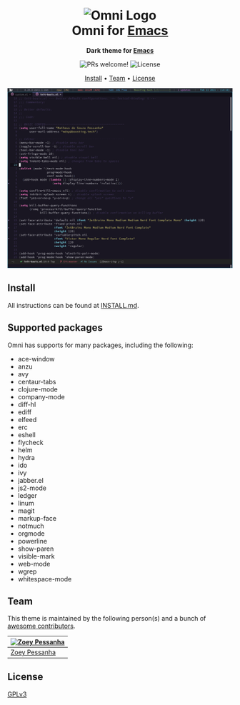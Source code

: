 <h1 align="center">
  <br>
  <img src="https://storage.googleapis.com/golden-wind/github/omni/omni.png" alt="Omni Logo" width="100">
  <br>
  Omni for <a href="https://www.gnu.org/software/emacs/">Emacs</a>
  <br>
</h1>

<p align="center">
  <strong>Dark theme for <a href="https://www.gnu.org/software/emacs/">Emacs</a></strong>
</p>

<p align="center">
  <img src="https://img.shields.io/badge/PRs-welcome-%235FCC6F.svg" alt="PRs welcome!" />

  <img alt="License" src="https://img.shields.io/badge/license-MIT-%235FCC6F">
</p>

<p align="center">
  <a href="#install">Install</a> •
  <a href="#team">Team</a> •
  <a href="#license">License</a>
</p>

<p align="center">
  <img alt="Omni screnshoot for Emacs" src="./screenshot.png">
</p>

## Install

All instructions can be found at [INSTALL.md](./INSTALL.md).

## Supported packages

Omni has supports for many packages, including the following:

- ace-window
- anzu
- avy
- centaur-tabs
- clojure-mode
- company-mode
- diff-hl
- ediff
- elfeed
- erc
- eshell
- flycheck
- helm
- hydra
- ido
- ivy
- jabber.el
- js2-mode
- ledger
- linum
- magit
- markup-face
- notmuch
- orgmode
- powerline
- show-paren
- visible-mark
- web-mode
- wgrep
- whitespace-mode

## Team

This theme is maintained by the following person(s) and a bunch of [awesome contributors](https://github.com/getomni/template/graphs/contributors).

| [![Zoey Pessanha](https://github.com/zoedsoupe.png?size=100)](https://github.com/zoedsoupe)     |
| ------------------------------------------------------------------------------------------------ |
| [Zoey Pessanha](https://github.com/zoedsoupe)                                                  |

## License

[GPLv3](./LICENSE.md)
